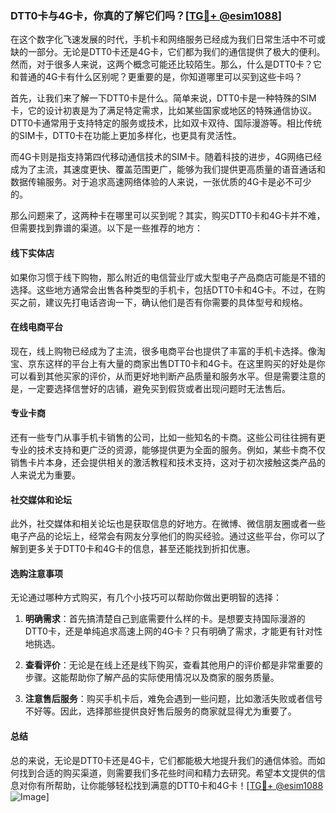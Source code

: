 ### DTT0卡与4G卡，你真的了解它们吗？[[TG💪+ @esim1088](https://t.me/s/esim1088)]

在这个数字化飞速发展的时代，手机卡和网络服务已经成为我们日常生活中不可或缺的一部分。无论是DTT0卡还是4G卡，它们都为我们的通信提供了极大的便利。然而，对于很多人来说，这两个概念可能还比较陌生。那么，什么是DTT0卡？它和普通的4G卡有什么区别呢？更重要的是，你知道哪里可以买到这些卡吗？

首先，让我们来了解一下DTT0卡是什么。简单来说，DTT0卡是一种特殊的SIM卡，它的设计初衷是为了满足特定需求，比如某些国家或地区的特殊通信协议。DTT0卡通常用于支持特定的服务或技术，比如双卡双待、国际漫游等。相比传统的SIM卡，DTT0卡在功能上更加多样化，也更具有灵活性。

而4G卡则是指支持第四代移动通信技术的SIM卡。随着科技的进步，4G网络已经成为了主流，其速度更快、覆盖范围更广，能够为我们提供更高质量的语音通话和数据传输服务。对于追求高速网络体验的人来说，一张优质的4G卡是必不可少的。

那么问题来了，这两种卡在哪里可以买到呢？其实，购买DTT0卡和4G卡并不难，但需要找到靠谱的渠道。以下是一些推荐的地方：

#### 线下实体店

如果你习惯于线下购物，那么附近的电信营业厅或大型电子产品商店可能是不错的选择。这些地方通常会出售各种类型的手机卡，包括DTT0卡和4G卡。不过，在购买之前，建议先打电话咨询一下，确认他们是否有你需要的具体型号和规格。

#### 在线电商平台

现在，线上购物已经成为了主流，很多电商平台也提供了丰富的手机卡选择。像淘宝、京东这样的平台上有大量的商家出售DTT0卡和4G卡。在这里购买的好处是你可以看到其他买家的评价，从而更好地判断产品质量和服务水平。但是需要注意的是，一定要选择信誉好的店铺，避免买到假货或者出现问题时无法售后。

#### 专业卡商

还有一些专门从事手机卡销售的公司，比如一些知名的卡商。这些公司往往拥有更专业的技术支持和更广泛的资源，能够提供更为全面的服务。例如，某些卡商不仅销售卡片本身，还会提供相关的激活教程和技术支持，这对于初次接触这类产品的人来说尤为重要。

#### 社交媒体和论坛

此外，社交媒体和相关论坛也是获取信息的好地方。在微博、微信朋友圈或者一些电子产品的论坛上，经常会有网友分享他们的购买经验。通过这些平台，你可以了解到更多关于DTT0卡和4G卡的信息，甚至还能找到折扣优惠。

#### 选购注意事项

无论通过哪种方式购买，有几个小技巧可以帮助你做出更明智的选择：

1. **明确需求**：首先搞清楚自己到底需要什么样的卡。是想要支持国际漫游的DTT0卡，还是单纯追求高速上网的4G卡？只有明确了需求，才能更有针对性地挑选。

2. **查看评价**：无论是在线上还是线下购买，查看其他用户的评价都是非常重要的步骤。这能帮助你了解产品的实际使用情况以及商家的服务质量。

3. **注意售后服务**：购买手机卡后，难免会遇到一些问题，比如激活失败或者信号不好等。因此，选择那些提供良好售后服务的商家就显得尤为重要了。

#### 总结

总的来说，无论是DTT0卡还是4G卡，它们都能极大地提升我们的通信体验。而如何找到合适的购买渠道，则需要我们多花些时间和精力去研究。希望本文提供的信息对你有所帮助，让你能够轻松找到满意的DTT0卡和4G卡！[[TG💪+ @esim1088](https://t.me/s/esim1088) ![Image](https://i.postimg.cc/4NQfJmqS/Snipaste-2025-05-13-00-14-12.png)]